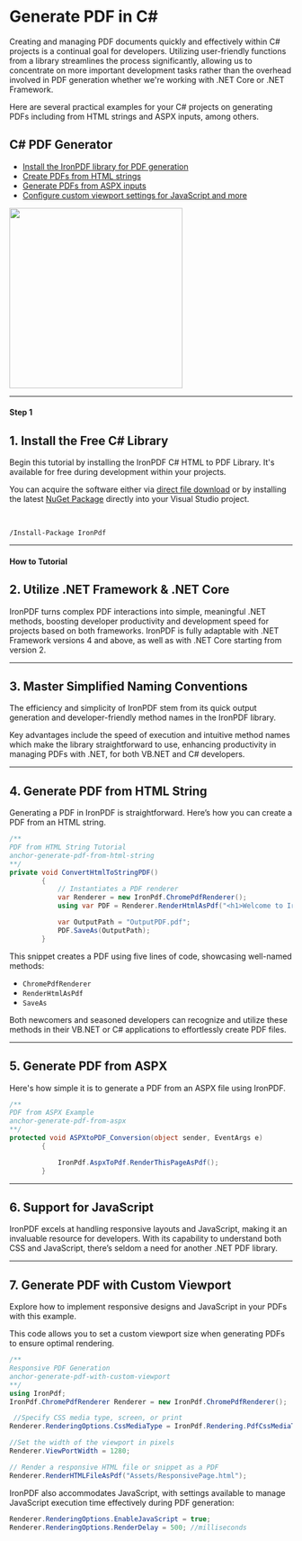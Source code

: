 # Generate PDF in C#

Creating and managing PDF documents quickly and effectively within C# projects is a continual goal for developers. Utilizing user-friendly functions from a library streamlines the process significantly, allowing us to concentrate on more important development tasks rather than the overhead involved in PDF generation whether we're working with .NET Core or .NET Framework.

Here are several practical examples for your C# projects on generating PDFs including from HTML strings and ASPX inputs, among others.

<div class="learnn-how-section">
  <div class="row">
    <div class="col-sm-6">
      <h2>C# PDF Generator</h2>
      <ul class="list-unstyled">
        <li><a href="#anchor-1-install-the-free-c-library">Install the IronPDF library for PDF generation</a></li>
        <li><a href="#anchor-4-generate-pdf-from-html-string">Create PDFs from HTML strings</a></li>
        <li><a href="#anchor-5-generate-pdf-from-aspx">Generate PDFs from ASPX inputs</a></li>
        <li><a href="#anchor-7-generate-pdf-with-custom-viewport">Configure custom viewport settings for JavaScript and more</a></li>
    </div>
    <div class="col-sm-6">
      <div class="download-card">
        <a href="https://ironpdf.com/csharp-pdf.pdf" target="_blank">
          <img style="box-shadow: none; width: 308px; height: 320px;" src="https://ironpdf.com/img/faq/pdf-in-csharp-no-button.svg" class="img-responsive learn-how-to-img">
        </a>
      </div>
    </div>
  </div>
</div>

<hr class="separator">

<h4 class="tutorial-segment-title">Step 1</h4>

## 1. Install the Free C# Library

Begin this tutorial by installing the IronPDF C# HTML to PDF Library. It's available for free during development within your projects. 

You can acquire the software either via [direct file download](https://ironpdf.com/packages/IronPdf.Package.For.Generate.PDF.Documents.zip) or by installing the latest [NuGet Package](https://www.nuget.org/packages/IronPdf) directly into your Visual Studio project.

<br>

```shell
/Install-Package IronPdf
```

<hr class="separator">
<h4 class="tutorial-segment-title">How to Tutorial</h4>

## 2. Utilize .NET Framework & .NET Core

IronPDF turns complex PDF interactions into simple, meaningful .NET methods, boosting developer productivity and development speed for projects based on both frameworks. IronPDF is fully adaptable with .NET Framework versions 4 and above, as well as with .NET Core starting from version 2.

<hr class="separator">

## 3. Master Simplified Naming Conventions

The efficiency and simplicity of IronPDF stem from its quick output generation and developer-friendly method names in the IronPDF library.

Key advantages include the speed of execution and intuitive method names which make the library straightforward to use, enhancing productivity in managing PDFs with .NET, for both VB.NET and C# developers.

<hr class="separator">

## 4. Generate PDF from HTML String

Generating a PDF in IronPDF is straightforward. Here’s how you can create a PDF from an HTML string.

```cs
/**
PDF from HTML String Tutorial
anchor-generate-pdf-from-html-string
**/
private void ConvertHtmlToStringPDF()
        {
            // Instantiates a PDF renderer
            var Renderer = new IronPdf.ChromePdfRenderer();
            using var PDF = Renderer.RenderHtmlAsPdf("<h1>Welcome to IronPDF</h1>");

            var OutputPath = "OutputPDF.pdf";
            PDF.SaveAs(OutputPath);
        }
```

This snippet creates a PDF using five lines of code, showcasing well-named methods:
* `ChromePdfRenderer`
* `RenderHtmlAsPdf`
* `SaveAs`

Both newcomers and seasoned developers can recognize and utilize these methods in their VB.NET or C# applications to effortlessly create PDF files.

<hr class="separator">

## 5. Generate PDF from ASPX  

Here's how simple it is to generate a PDF from an ASPX file using IronPDF.

```cs
/**
PDF from ASPX Example
anchor-generate-pdf-from-aspx
**/
protected void ASPXtoPDF_Conversion(object sender, EventArgs e)
        {

            IronPdf.AspxToPdf.RenderThisPageAsPdf();
        }

```

<hr class="separator">

## 6. Support for JavaScript

IronPDF excels at handling responsive layouts and JavaScript, making it an invaluable resource for developers. With its capability to understand both CSS and JavaScript, there’s seldom a need for another .NET PDF library.

<hr class="separator">

## 7. Generate PDF with Custom Viewport  

Explore how to implement responsive designs and JavaScript in your PDFs with this example.

This code allows you to set a custom viewport size when generating PDFs to ensure optimal rendering.

```cs
/**
Responsive PDF Generation
anchor-generate-pdf-with-custom-viewport
**/
using IronPdf;
IronPdf.ChromePdfRenderer Renderer = new IronPdf.ChromePdfRenderer();

 //Specify CSS media type, screen, or print
Renderer.RenderingOptions.CssMediaType = IronPdf.Rendering.PdfCssMediaType.Screen;

//Set the width of the viewport in pixels
Renderer.ViewPortWidth = 1280; 

// Render a responsive HTML file or snippet as a PDF
Renderer.RenderHTMLFileAsPdf("Assets/ResponsivePage.html");

```

IronPDF also accommodates JavaScript, with settings available to manage JavaScript execution time effectively during PDF generation:

```cs
Renderer.RenderingOptions.EnableJavaScript = true;
Renderer.RenderingOptions.RenderDelay = 500; //milliseconds
```